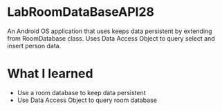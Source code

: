 # LabRoomDataBaseAPI28
An Android OS application that uses keeps data persistent by extending from RoomDatabase class. Uses Data Access Object to 
query select and insert person data.

# What I learned
* Use a room database to keep data persistent
* Use Data Access Object to query room database
